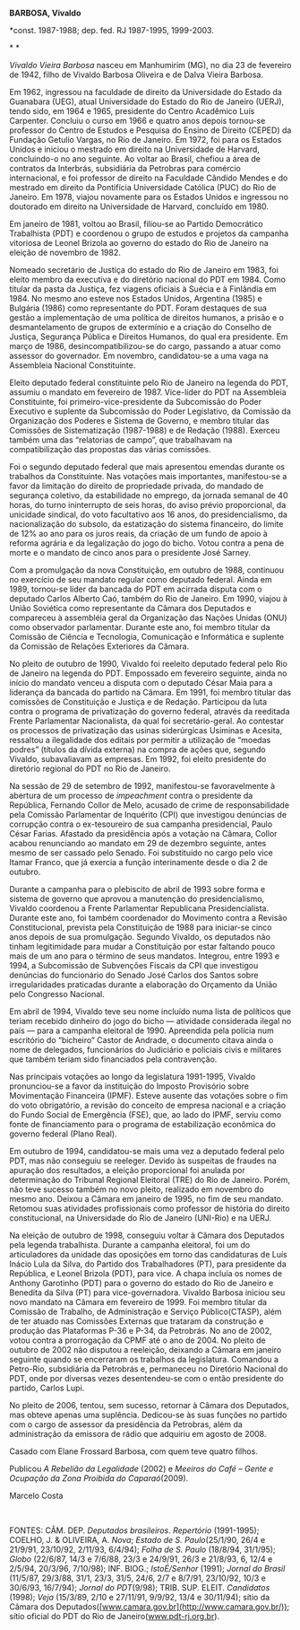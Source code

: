 **BARBOSA, Vivaldo**

\*const. 1987-1988; dep. fed. RJ 1987-1995, 1999-2003.

* *

*Vivaldo Vieira Barbosa* nasceu em Manhumirim (MG), no dia 23 de
fevereiro de 1942, filho de Vivaldo Barbosa Oliveira e de Dalva Vieira
Barbosa.

Em 1962, ingressou na faculdade de direito da Universidade do Estado da
Guanabara (UEG), atual Universidade do Estado do Rio de Janeiro (UERJ),
tendo sido, em 1964 e 1965, presidente do Centro Acadêmico Luís
Carpenter. Concluiu o curso em 1966 e quatro anos depois tornou-se
professor do Centro de Estudos e Pesquisa do Ensino de Direito (CEPED)
da Fundação Getulio Vargas, no Rio de Janeiro. Em 1972, foi para os
Estados Unidos e iniciou o mestrado em direito na Universidade de
Harvard, concluindo-o no ano seguinte. Ao voltar ao Brasil, chefiou a
área de contratos da Interbrás, subsidiária da Petrobras para comércio
internacional, e foi professor de direito na Faculdade Cândido Mendes e
do mestrado em direito da Pontifícia Universidade Católica (PUC) do Rio
de Janeiro. Em 1978, viajou novamente para os Estados Unidos e ingressou
no doutorado em direito na Universidade de Harvard, concluído em 1980.

Em janeiro de 1981, voltou ao Brasil, filiou-se ao Partido Democrático
Trabalhista (PDT) e coordenou o grupo de estudos e projetos da campanha
vitoriosa de Leonel Brizola ao governo do estado do Rio de Janeiro na
eleição de novembro de 1982.

Nomeado secretário de Justiça do estado do Rio de Janeiro em 1983, foi
eleito membro da executiva e do diretório nacional do PDT em 1984. Como
titular da pasta da Justiça, fez viagens oficiais à Suécia e à Finlândia
em 1984. No mesmo ano esteve nos Estados Unidos, Argentina (1985) e
Bulgária (1986) como representante do PDT. Foram destaques de sua gestão
a implementação de uma política de direitos humanos, a prisão e o
desmantelamento de grupos de extermínio e a criação do Conselho de
Justiça, Segurança Pública e Direitos Humanos, do qual era presidente.
Em março de 1986, desincompatibilizou-se do cargo, passando a atuar como
assessor do governador. Em novembro, candidatou-se a uma vaga na
Assembleia Nacional Constituinte.

Eleito deputado federal constituinte pelo Rio de Janeiro na legenda do
PDT, assumiu o mandato em fevereiro de 1987. Vice-líder do PDT na
Assembleia Constituinte, foi primeiro-vice-presidente da Subcomissão do
Poder Executivo e suplente da Subcomissão do Poder Legislativo, da
Comissão da Organização dos Poderes e Sistema de Governo, e membro
titular das Comissões de Sistematização (1987-1988) e de Redação (1988).
Exerceu também uma das “relatorias de campo”, que trabalhavam na
compatibilização das propostas das várias comissões.

Foi o segundo deputado federal que mais apresentou emendas durante os
trabalhos da Constituinte. Nas votações mais importantes, manifestou-se
a favor da limitação do direito de propriedade privada, do mandado de
segurança coletivo, da estabilidade no emprego, da jornada semanal de 40
horas, do turno ininterrupto de seis horas, do aviso prévio
proporcional, da unicidade sindical, do voto facultativo aos 16 anos, do
presidencialismo, da nacionalização do subsolo, da estatização do
sistema financeiro, do limite de 12% ao ano para os juros reais, da
criação de um fundo de apoio à reforma agrária e da legalização do jogo
do bicho. Votou contra a pena de morte e o mandato de cinco anos para o
presidente José Sarney.

Com a promulgação da nova Constituição, em outubro de 1988, continuou no
exercício de seu mandato regular como deputado federal. Ainda em 1989,
tornou-se líder da bancada do PDT em acirrada disputa com o deputado
Carlos Alberto Caó, também do Rio de Janeiro. Em 1990, viajou à União
Soviética como representante da Câmara dos Deputados e compareceu à
assembléia geral da Organização das Nações Unidas (ONU) como observador
parlamentar. Durante este ano, foi membro titular da Comissão de Ciência
e Tecnologia, Comunicação e Informática e suplente da Comissão de
Relações Exteriores da Câmara.

No pleito de outubro de 1990, Vivaldo foi reeleito deputado federal pelo
Rio de Janeiro na legenda do PDT. Empossado em fevereiro seguinte, ainda
no início do mandato venceu a disputa com o deputado César Maia para a
liderança da bancada do partido na Câmara. Em 1991, foi membro titular
das comissões de Constituição e Justiça e de Redação. Participou da luta
contra o programa de privatização do governo federal, através da
reeditada Frente Parlamentar Nacionalista, da qual foi secretário-geral.
Ao contestar os processos de privatização das usinas siderúrgicas
Usiminas e Acesita, ressaltou a ilegalidade dos editais por permitir a
utilização de “moedas podres” (títulos da dívida externa) na compra de
ações que, segundo Vivaldo, subavaliavam as empresas. Em 1992, foi
eleito presidente do diretório regional do PDT no Rio de Janeiro.

Na sessão de 29 de setembro de 1992, manifestou-se favoravelmente à
abertura de um processo de *impeachment* contra o presidente da
República, Fernando Collor de Melo, acusado de crime de responsabilidade
pela Comissão Parlamentar de Inquérito (CPI) que investigou denúncias de
corrupção contra o ex-tesoureiro de sua campanha presidencial, Paulo
César Farias. Afastado da presidência após a votação na Câmara, Collor
acabou renunciando ao mandato em 29 de dezembro seguinte, antes mesmo de
ser cassado pelo Senado. Foi substituído no cargo pelo vice Itamar
Franco, que já exercia a função interinamente desde o dia 2 de outubro.

Durante a campanha para o plebiscito de abril de 1993 sobre forma e
sistema de governo que aprovou a manutenção do presidencialismo, Vivaldo
coordenou a Frente Parlamentar Republicana Presidencialista. Durante
este ano, foi também coordenador do Movimento contra a Revisão
Constitucional, prevista pela Constituição de 1988 para iniciar-se cinco
anos depois de sua promulgação. Segundo Vivaldo, os deputados não tinham
legitimidade para mudar a Constituição por estar faltando pouco mais de
um ano para o término de seus mandatos. Integrou, entre 1993 e 1994, a
Subcomissão de Subvenções Fiscais da CPI que investigou denúncias do
funcionário do Senado José Carlos dos Santos sobre irregularidades
praticadas durante a elaboração do Orçamento da União pelo Congresso
Nacional.

Em abril de 1994, Vivaldo teve seu nome incluído numa lista de políticos
que teriam recebido dinheiro do jogo do bicho — atividade considerada
ilegal no país — para a campanha eleitoral de 1990. Apreendida pela
polícia num escritório do “bicheiro” Castor de Andrade, o documento
citava ainda o nome de delegados, funcionários do Judiciário e policiais
civis e militares que também teriam sido financiados pela contravenção.

Nas principais votações ao longo da legislatura 1991-1995, Vivaldo
pronunciou-se a favor da instituição do Imposto Provisório sobre
Movimentação Financeira (IPMF). Esteve ausente das votações sobre o fim
do voto obrigatório, a revisão do conceito de empresa nacional e a
criação do Fundo Social de Emergência (FSE), que, ao lado do IPMF,
serviu como fonte de financiamento para o programa de estabilização
econômica do governo federal (Plano Real).

Em outubro de 1994, candidatou-se mais uma vez a deputado federal pelo
PDT, mas não conseguiu se reeleger. Devido às suspeitas de fraudes na
apuração dos resultados, a eleição proporcional foi anulada por
determinação do Tribunal Regional Eleitoral (TRE) do Rio de Janeiro.
Porém, não teve sucesso também no novo pleito, realizado em novembro do
mesmo ano. Deixou a Câmara em janeiro de 1995, no fim de seu mandato.
Retomou suas atividades profissionais como professor de história do
direito constitucional, na Universidade do Rio de Janeiro (UNI-Rio) e na
UERJ.

Na eleição de outubro de 1998, conseguiu voltar à Câmara dos Deputados
pela legenda trabalhista. Durante a campanha eleitoral, foi um do
articuladores da unidade das oposições em torno das candidaturas de Luís
Inácio Lula da Silva, do Partido dos Trabalhadores (PT), para presidente
da República, e Leonel Brizola (PDT), para vice. A chapa incluía os
nomes de Anthony Garotinho (PDT) para o governo do estado do Rio de
Janeiro e Benedita da Silva (PT) para vice-governadora. Vivaldo Barbosa
iniciou seu novo mandato na Câmara em fevereiro de 1999. Foi membro
titular da Comissão de Trabalho, de Administração e Serviço
Público(CTASP), além de ter atuado nas Comissões Externas que trataram
da construção e produção das Plataformas P-36 e P-34, da Petrobrás. No
ano de 2002, votou contra a prorrogação da CPMF até o ano de 2004. No
pleito de outubro de 2002 não disputou a reeleição, deixando a Câmara em
janeiro seguinte quando se encerraram os trabalhos da legislatura.
Comandou a Petro-Rio, subsidiária da Petrobrás e, permaneceu no
Diretório Nacional do PDT, onde por diversas vezes desentendeu-se com o
então presidente do partido, Carlos Lupi.

No pleito de 2006, tentou, sem sucesso, retornar à Câmara dos Deputados,
mas obteve apenas uma suplência. Dedicou-se às suas funções no partido
com o cargo de assessor da presidência da Petrobras, além da
administração da emissora de rádio que adquiriu em agosto de 2008.

Casado com Elane Frossard Barbosa, com quem teve quatro filhos.

Publicou *A Rebelião da Legalidade* (2002) e *Meeiros do Café – Gente e
Ocupação da Zona Proibida do Caparaó*(2009).

Marcelo Costa

 

FONTES: CÂM. DEP. *Deputados brasileiros*. *Repertório* (1991-1995);
COELHO, J. & OLIVEIRA, A. *Nova*; *Estado de S. Paulo*(25/1/90, 26/4 e
21/9/91, 23/10/92, 2/11/93, 6/4/94); *Folha de S. Paulo* (18/8/94,
31/1/95); *Globo* (22/6/87, 14/3 e 7/6/88, 23/3 e 24/9/91, 26/3 e
21/8/93, 6, 12/4 e 2/5/94, 20/3/96, 7/10/98); INF. BIOG.; *IstoÉ/Senhor*
(1991); *Jornal do Brasil* (11/5/87, 29/3/88, 31/1, 23/3, 31/5, 24/6,
2/7 e 8/7/91, 23/10/92, 10/3 e 30/6/93, 16/7/94); *Jornal do PDT*(9/98);
TRIB. SUP. ELEIT. *Candidatos* (1998); *Veja* (15/3/89, 2/10 e 27/11/91,
9/9/92, 13/4 e 30/11/94); sítio da Câmara dos
Deputados([www.camara.gov.br](http://www.camara.gov.br/)); sítio oficial
do PDT do Rio de Janeiro(www.pdt-rj.org.br).

 
